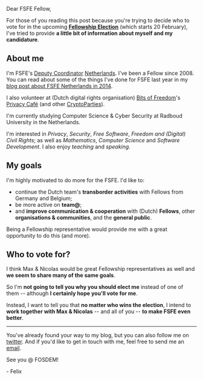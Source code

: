 Dear FSFE Fellow,

For those of you reading this post because you're trying to decide who
to vote for in the upcoming [**Fellowship
Election**](https://wiki.fsfe.org/FellowshipElection_2015) (which
starts 20 February), I've tried to provide **a little bit of
information about myself and my candidature**.

## About me

I'm FSFE's [Deputy Coordinator](https://fsfe.org/about/team)
[Netherlands](https://wiki.fsfe.org/groups/BNL).  I've been a Fellow
since 2008.  You can read about some of the things I've done for FSFE
last year in my [blog post about FSFE Netherlands in 2014][nl].

[nl]: https://blogs.fsfe.org/flx/2015/01/26/fsfe-netherlands-in-2014/

I also volunteer at (Dutch digital rights organisation) [Bits of
Freedom](https://bof.nl)'s [Privacy Café](https://privacycafe.nl) (and
other [CryptoParties](https://cryptoparty.in)).

I'm currently studying Computer Science & Cyber Security at Radboud
University in the Netherlands.

I'm interested in *Privacy*, *Security*, *Free Software*, *Freedom and
(Digital) Civil Rights*; as well as *Mathematics*, *Computer Science*
and *Software Development*.  I also enjoy *teaching* and *speaking*.

## My goals

I'm highly motivated to do more for the FSFE.  I'd like to:

  * continue the Dutch team's **transborder activities** with
    Fellows from Germany and Belgium;
  * be more active on **team@**;
  * and **improve communication & cooperation** with (Dutch)
    **Fellows**, other **organisations & communities**, and the
    **general public**.

Being a Fellowship representative would provide me with a great
opportunity to do this (and more).

## Who to vote for?

I think Max & Nicolas would be great Fellowship representatives as
well and **we seem to share many of the same goals**.

So I'm **not going to tell you why you should elect me** instead of
one of them -- although **I certainly hope you'll vote for me**.

Instead, I want to tell you that **no matter who wins the election**,
I intend to **work together with Max & Nicolas** -- and all of you --
**to make FSFE even better**.

---

You've already found your way to my blog, but you can also follow me
on [twitter](https://twitter.com/obfusk).  And if you'd like to get in
touch with me, feel free to send me an [email](mailto:flx@fsfe.org).

See you @ FOSDEM!

\- Felix
